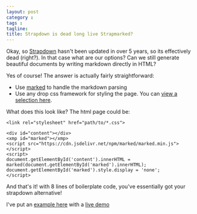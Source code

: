 ```yaml
---
layout: post
category : 
tags : 
tagline: 
title: Strapdown is dead long live Strapmarked?
---
```


Okay, so [Strapdown](https://github.com/arturadib/strapdown) hasn't been updated in over 5 years, so its effectively dead (right?). In that case what are our options? Can we still generate beautiful documents by writing markdown directly in HTML?

Yes of course! The answer is actually fairly straightforward:

*  Use [marked](https://github.com/markedjs/marked) to handle the markdown parsing
*  Use any drop css framework for styling the page. You can [view a selection here](https://github.com/markedjs/marked). 

What does this look like? The html page could be:

```
<link rel="stylesheet" href="path/to/*.css">

<div id="content"></div>
<xmp id="marked"></xmp>
<script src="https://cdn.jsdelivr.net/npm/marked/marked.min.js"></script>
<script>
document.getElementById('content').innerHTML = marked(document.getElementById('marked').innerHTML);
document.getElementById('marked').style.display = 'none';
</script>
```

And that's it! with 8 lines of boilerplate code, you've essentially got your strapdown alternative!

I've put an [example here](https://github.com/chappers/strapmarked/blob/master/index.html) with a [live demo](https://chappers.github.io/strapmarked/)